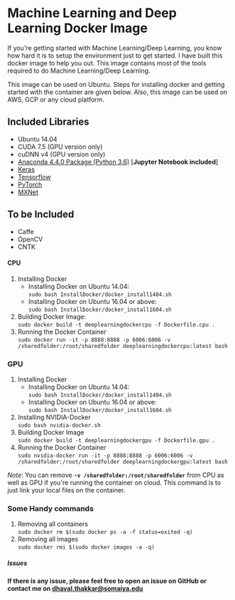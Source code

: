# Machine Learning and Deep Learning Docker Image

If you're getting started with Machine Learning/Deep Learning, you know how hard it is to setup the environment just to get started. I have built this docker image to help you out. This image contains most of the tools required to do Machine Learning/Deep Learning.

This image can be used on Ubuntu. Steps for installing docker and getting started with the container are given below. Also, this image can be used on AWS, GCP or any cloud platform.

## Included Libraries

* Ubuntu 14.04
* CUDA 7.5 (GPU version only)
* cuDNN v4 (GPU version only)
* [Anaconda 4.4.0 Package (Python 3.6)](https://repo.continuum.io/archive/Anaconda3-4.4.0-Linux-x86_64.sh) [**Jupyter Notebook included**]
* [Keras](https://github.com/fchollet/keras)
* [Tensorflow](https://github.com/tensorflow/tensorflow)
* [PyTorch](http://pytorch.org/)
* [MXNet](https://mxnet.incubator.apache.org/get_started/install.html)

## To be Included

* Caffe
* OpenCV
* CNTK

#### CPU
1. Installing Docker
    * Installing Docker on Ubuntu 14.04:
    <br/>```sudo bash InstallDocker/docker_install1404.sh```
    * Installing Docker on Ubuntu 16.04 or above:
    <br/>```sudo bash InstallDocker/docker_install1604.sh```
2. Building Docker Image: 
<br/>```sudo docker build -t deeplearningdockercpu -f Dockerfile.cpu .```
3. Running the Docker Container 
<br/>```sudo docker run -it -p 8888:8888 -p 6006:6006 -v /sharedfolder:/root/sharedfolder deeplearningdockercpu:latest bash``` 

### GPU
1. Installing Docker
    * Installing Docker on Ubuntu 14.04:
    <br/>```sudo bash InstallDocker/docker_install1404.sh```
    * Installing Docker on Ubuntu 16.04 or above:
    <br/>```sudo bash InstallDocker/docker_install1604.sh```
2. Installing NVIDIA-Docker
<br/>```sudo bash nvidia-docker.sh```
3. Building Docker Image
<br/>```sudo docker build -t deeplearningdockergpu -f Dockerfile.gpu .```
4. Running the Docker Container
<br/>```sudo nvidia-docker run -it -p 8888:8888 -p 6006:6006 -v /sharedfolder:/root/sharedfolder deeplearningdockergpu:latest bash```

*Note*: You can remove __```-v /sharedfolder:/root/sharedfolder```__ from CPU as well as GPU if you're running the container on cloud. This command is to just link your local files on the container.

### Some Handy commands
1. Removing all containers
<br/>```sudo docker rm $(sudo docker ps -a -f status=exited -q)```
2. Removing all images
<br/>```sudo docker rmi $(sudo docker images -a -q)```


##### Issues
**If there is any issue, please feel free to open an issue on GitHub or contact me on dhaval.thakkar@somaiya.edu**



